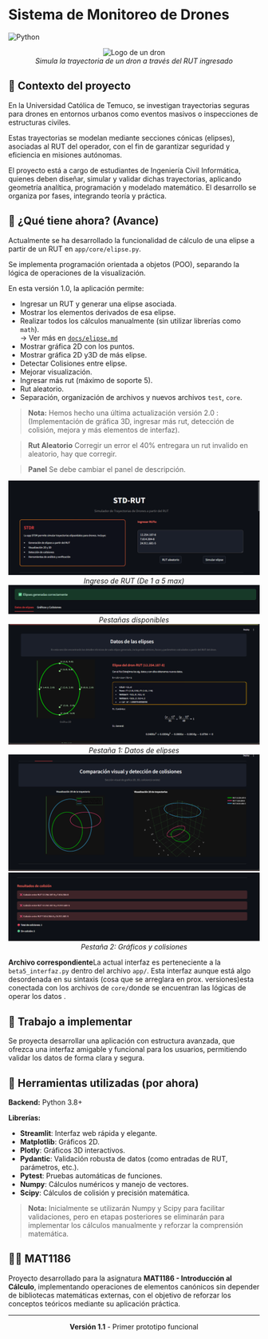 # Sistema de Monitoreo de Drones
![Python](https://img.shields.io/badge/Python-3.8+-blue.svg)

<div align="center">
  <img src="assets/dron.avif" alt="Logo de un dron" width="200"/>
  <br/>
  <i>Simula la trayectoria de un dron a través del RUT ingresado</i>
</div>

## 📝 Contexto del proyecto 
En la Universidad Católica de Temuco, se investigan trayectorias seguras para drones en entornos urbanos como eventos masivos o inspecciones de estructuras civiles.

Estas trayectorias se modelan mediante secciones cónicas (elipses), asociadas al RUT del operador, con el fin de garantizar seguridad y eficiencia en misiones autónomas.

El proyecto está a cargo de estudiantes de Ingeniería Civil Informática, quienes deben diseñar, simular y validar dichas trayectorias, aplicando geometría analítica, programación y modelado matemático. El desarrollo se organiza por fases, integrando teoría y práctica.

## 👷 ¿Qué tiene ahora? (Avance)

Actualmente se ha desarrollado la funcionalidad de cálculo de una elipse a partir de un RUT en `app/core/elipse.py`.

Se implementa programación orientada a objetos (POO), separando la lógica de operaciones de la visualización.

En esta versión 1.0, la aplicación permite:
- Ingresar un RUT y generar una elipse asociada.
- Mostrar los elementos derivados de esa elipse.
- Realizar todos los cálculos manualmente (sin utilizar librerías como `math`).  
  → Ver más en [`docs/elipse.md`](docs/elipse.md)
- Mostrar gráfica 2D con los puntos.
- Mostrar gráfica 2D y3D de más elipse.
- Detectar Colisiones entre elipse.
- Mejorar visualización.
- Ingresar más rut (máximo de soporte 5).
- Rut aleatorio.
- Separación, organización de archivos y nuevos archivos `test`, `core`.


> **Nota:** Hemos hecho una última actualización versión 2.0 : (Implementación de gráfica 3D, ingresar más rut, detección de colisión, mejora y más elementos de interfaz).

> **Rut Aleatorio** Corregir un error el 40% entregara un rut invalido en aleatorio, hay que corregir.

> **Panel** Se debe cambiar el panel de descripción.

<div align="center">
  <img src="assets/campo2.png" alt="Ingresar RUT" />
  <br/>
  <i>Ingreso de RUT (De 1 a 5 max)</i>
</div>
<div align="center">
  <img src="assets/pest1.png" alt="Diseño del contenedor"/>
  <br/>
  <i>Pestañas disponibles</i>
</div>

<div align="center">
  <img src="assets/pesta1.png" alt="Diseño del contenedor"/>
  <br/>
  <i>Pestaña 1: Datos de elipses</i>
</div>
<div align="center">
  <img src="assets/past21.png" alt="2D y 3D multiple elipses"/>
  <img src="assets/past22.png" alt="colisiones"/>
  <br/>
  <i>Pestaña 2: Gráficos y colisiones</i>
</div>

**Archivo correspondiente**La actual interfaz es perteneciente a la `beta5_interfaz.py` dentro del archivo `app/`. Esta interfaz aunque está algo desordenada en su sintaxis (cosa que se arreglara en prox. versiones)esta conectada con los archivos de `core/`donde se encuentran las lógicas de operar los datos .
## 🔧 Trabajo a implementar

Se proyecta desarrollar una aplicación con estructura avanzada, que ofrezca una interfaz amigable y funcional para los usuarios, permitiendo validar los datos de forma clara y segura.

## 🧰 Herramientas utilizadas (por ahora)

**Backend:** Python 3.8+

**Librerías:**
- **Streamlit**: Interfaz web rápida y elegante.
- **Matplotlib**: Gráficos 2D.
- **Plotly**: Gráficos 3D interactivos.
- **Pydantic**: Validación robusta de datos (como entradas de RUT, parámetros, etc.).
- **Pytest**: Pruebas automáticas de funciones.
- **Numpy**: Cálculos numéricos y manejo de vectores.
- **Scipy**: Cálculos de colisión y precisión matemática.

> **Nota:** Inicialmente se utilizarán Numpy y Scipy para facilitar validaciones, pero en etapas posteriores se eliminarán para implementar los cálculos manualmente y reforzar la comprensión matemática.

## 👨‍💻 MAT1186

Proyecto desarrollado para la asignatura **MAT1186 - Introducción al Cálculo**, implementando operaciones de elementos canónicos sin depender de bibliotecas matemáticas externas, con el objetivo de reforzar los conceptos teóricos mediante su aplicación práctica.

---

<div align="center">
  <p><strong>Versión 1.1</strong> - Primer prototipo funcional</p>
</div>
